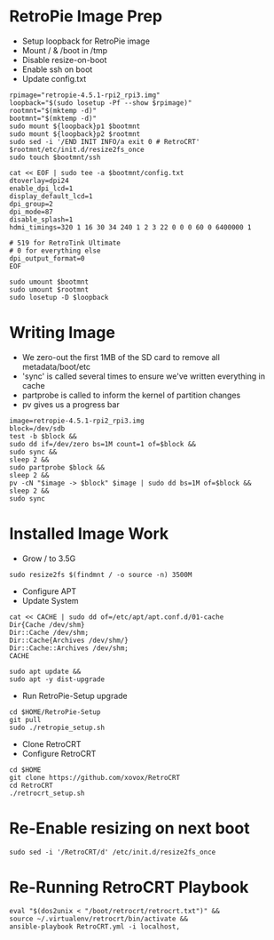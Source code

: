 # RetroPie Image Prep

* Setup loopback for RetroPie image
* Mount / & /boot in /tmp
* Disable resize-on-boot
* Enable ssh on boot
* Update config.txt

```
rpimage="retropie-4.5.1-rpi2_rpi3.img"
loopback="$(sudo losetup -Pf --show $rpimage)"
rootmnt="$(mktemp -d)"
bootmnt="$(mktemp -d)"
sudo mount ${loopback}p1 $bootmnt
sudo mount ${loopback}p2 $rootmnt
sudo sed -i '/END INIT INFO/a exit 0 # RetroCRT' $rootmnt/etc/init.d/resize2fs_once
sudo touch $bootmnt/ssh

cat << EOF | sudo tee -a $bootmnt/config.txt
dtoverlay=dpi24
enable_dpi_lcd=1
display_default_lcd=1
dpi_group=2
dpi_mode=87
disable_splash=1
hdmi_timings=320 1 16 30 34 240 1 2 3 22 0 0 0 60 0 6400000 1

# 519 for RetroTink Ultimate
# 0 for everything else
dpi_output_format=0
EOF

sudo umount $bootmnt
sudo umount $rootmnt
sudo losetup -D $loopback
```

# Writing Image

* We zero-out the first 1MB of the SD card to remove all metadata/boot/etc
* 'sync' is called several times to ensure we've written everything in cache
* partprobe is called to inform the kernel of partition changes
* pv gives us a progress bar

```
image=retropie-4.5.1-rpi2_rpi3.img
block=/dev/sdb
test -b $block &&
sudo dd if=/dev/zero bs=1M count=1 of=$block &&
sudo sync &&
sleep 2 &&
sudo partprobe $block &&
sleep 2 &&
pv -cN "$image -> $block" $image | sudo dd bs=1M of=$block &&
sleep 2 &&
sudo sync
```

# Installed Image Work

* Grow / to 3.5G

```
sudo resize2fs $(findmnt / -o source -n) 3500M
```

* Configure APT
* Update System

```
cat << CACHE | sudo dd of=/etc/apt/apt.conf.d/01-cache
Dir{Cache /dev/shm}
Dir::Cache /dev/shm;
Dir::Cache{Archives /dev/shm/}
Dir::Cache::Archives /dev/shm;
CACHE

sudo apt update &&
sudo apt -y dist-upgrade
```

* Run RetroPie-Setup upgrade

```
cd $HOME/RetroPie-Setup
git pull
sudo ./retropie_setup.sh
```

* Clone RetroCRT
* Configure RetroCRT

```
cd $HOME
git clone https://github.com/xovox/RetroCRT
cd RetroCRT
./retrocrt_setup.sh
```

# Re-Enable resizing on next boot

```
sudo sed -i '/RetroCRT/d' /etc/init.d/resize2fs_once
```

# Re-Running RetroCRT Playbook

```
eval "$(dos2unix < "/boot/retrocrt/retrocrt.txt")" &&
source ~/.virtualenv/retrocrt/bin/activate &&
ansible-playbook RetroCRT.yml -i localhost,
```
